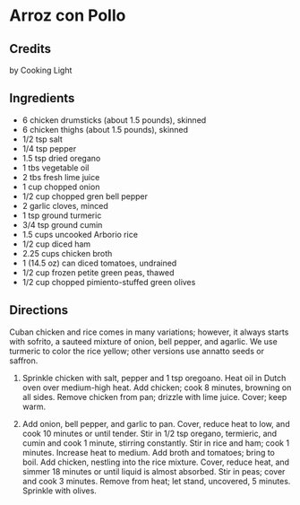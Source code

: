# Arroz con Pollo 

## Credits

by Cooking Light

## Ingredients

- 6 chicken drumsticks (about 1.5 pounds), skinned
- 6 chicken thighs (about 1.5 pounds), skinned
- 1/2 tsp salt
- 1/4 tsp pepper
- 1.5 tsp dried oregano
- 1 tbs vegetable oil
- 2 tbs fresh lime juice
- 1 cup chopped onion
- 1/2 cup chopped gren bell pepper
- 2 garlic cloves, minced
- 1 tsp ground turmeric
- 3/4 tsp ground cumin
- 1.5 cups uncooked Arborio rice
- 1/2 cup diced ham
- 2.25 cups chicken broth
- 1 (14.5 oz) can diced tomatoes, undrained
- 1/2 cup frozen petite green peas, thawed
- 1/2 cup chopped pimiento-stuffed green olives

## Directions

Cuban chicken and rice comes in many variations; however, it always starts with sofrito, a sauteed mixture of onion, bell pepper, and agarlic. We use turmeric to color the rice yellow; other versions use annatto seeds or saffron.  
  
 1. Sprinkle chicken with salt, pepper and 1 tsp oregoano. Heat oil in Dutch oven over medium-high heat. Add chicken; cook 8 minutes, browning on all sides. Remove chicken from pan; drizzle with lime juice. Cover; keep warm.  
  
 2. Add onion, bell pepper, and garlic to pan. Cover, reduce heat to low, and cook 10 minutes or until tender. Stir in 1/2 tsp oregano, termieric, and cumin and cook 1 minute, stirring constantly. Stir in rice and ham; cook 1 minutes. Increase heat to medium. Add broth and tomatoes; bring to boil. Add chicken, nestling into the rice mixture. Cover, reduce heat, and simmer 18 minutes or until liquid is almost absorbed. Stir in peas; cover and cook 3 minutes. Remove from heat; let stand, uncovered, 5 minutes. Sprinkle with olives.

